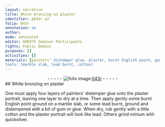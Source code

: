 ```yaml
---
layout: narrative
title: White bronzing on plaster
identifier: p043r_a2
folio: 043r
annotation: no
author:
mode: annotated
editor: GR8975 Seminar Participants
rights: Public Domain
purposes: []
activities: []
materials: [painters' distemper glue, plaster, burnt English point, gum, glue, lead, minium, quicksilver]
tools: [marble slab, lead burnt, cotton]
---
```


 <div class="folio" align="center">- - - - - <a href="http://gallica.bnf.fr/ark:/12148/btv1b10500001g/f91.image" target="_blank"><img src="https://cu-mkp.github.io/GR8975-edition/assets/photo-icon.png" alt="folio image: " style="display:inline-block; margin-bottom:-3px;"/>043r</a> - - - - - </div>   
## White bronzing on plaster

 
One must apply four layers of <span class="material">painters' distemper glue</span> onto the <span class="material">plaster</span> portrait, leaving one layer to dry at a time. Then apply gently some <span class="material">burnt English point</span> ground on a <span class="tool">marble slab</span>, or some <span class="tool">lead burnt</span>, ground and distempered with a bit of <span class="material">gum</span> or <span class="material">glue</span>. When dry, rub gently with a little <span class="tool">cotton</span> and the plaster portrait will look like <span class="material">lead</span>. Others grind <span class="material">minium</span> with <span class="material">quicksilver</span>.
 